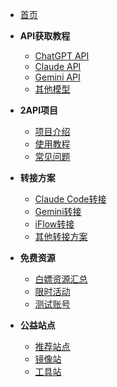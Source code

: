 - [首页](/)

- **API获取教程**
  - [ChatGPT API](api/chatgpt.md)
  - [Claude API](api/claude.md)
  - [Gemini API](api/gemini.md)
  - [其他模型](api/others.md)

- **2API项目**
  - [项目介绍](2api/intro.md)
  - [使用教程](2api/tutorial.md)
  - [常见问题](2api/faq.md)

- **转接方案**
  - [Claude Code转接](bridge/claude-code.md)
  - [Gemini转接](bridge/gemini.md)
  - [iFlow转接](bridge/iflow.md)
  - [其他转接方案](bridge/others.md)

- **免费资源**
  - [白嫖资源汇总](resources/free.md)
  - [限时活动](resources/events.md)
  - [测试账号](resources/accounts.md)

- **公益站点**
  - [推荐站点](sites/recommended.md)
  - [镜像站](sites/mirrors.md)
  - [工具站](sites/tools.md)